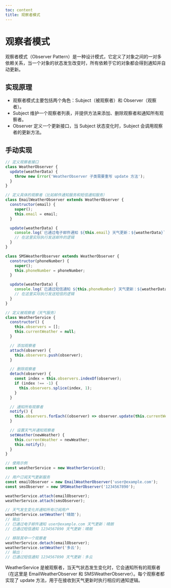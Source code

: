 ```yaml
---
toc: content
title: 观察者模式
---
```


# 观察者模式

观察者模式（Observer Pattern）是一种设计模式，它定义了对象之间的一对多依赖关系，当一个对象的状态发生改变时，所有依赖于它的对象都会得到通知并自动更新。

## 实现原理

- 观察者模式主要包括两个角色：Subject（被观察者）和 Observer（观察者）。
- Subject 维护一个观察者列表，并提供方法来添加、删除观察者和通知所有观察者。
- Observer 定义一个更新接口，当 Subject 状态变化时，Subject 会调用观察者的更新方法。

## 手动实现

```js
// 定义观察者接口
class WeatherObserver {
  update(weatherData) {
    throw new Error('WeatherObserver 子类需要重写 update 方法');
  }
}

// 定义具体的观察者（比如邮件通知服务和短信通知服务）
class EmailWeatherObserver extends WeatherObserver {
  constructor(email) {
    super();
    this.email = email;
  }

  update(weatherData) {
    console.log(`已通过电子邮件通知 ${this.email} 天气更新：${weatherData}`);
    // 在这里实际执行发送邮件的逻辑
  }
}

class SMSWeatherObserver extends WeatherObserver {
  constructor(phoneNumber) {
    super();
    this.phoneNumber = phoneNumber;
  }

  update(weatherData) {
    console.log(`已通过短信通知 ${this.phoneNumber} 天气更新：${weatherData}`);
    // 在这里实际执行发送短信的逻辑
  }
}

// 定义被观察者（天气服务）
class WeatherService {
  constructor() {
    this.observers = [];
    this.currentWeather = null;
  }

  // 添加观察者
  attach(observer) {
    this.observers.push(observer);
  }

  // 删除观察者
  detach(observer) {
    const index = this.observers.indexOf(observer);
    if (index !== -1) {
      this.observers.splice(index, 1);
    }
  }

  // 通知所有观察者
  notify() {
    this.observers.forEach((observer) => observer.update(this.currentWeather));
  }

  // 设置天气并通知观察者
  setWeather(newWeather) {
    this.currentWeather = newWeather;
    this.notify();
  }
}

// 使用示例
const weatherService = new WeatherService();

// 用户订阅天气更新服务
const emailObserver = new EmailWeatherObserver('user@example.com');
const smsObserver = new SMSWeatherObserver('1234567890');

weatherService.attach(emailObserver);
weatherService.attach(smsObserver);

// 天气发生变化并通知所有订阅用户
weatherService.setWeather('晴朗');
// 输出：
// 已通过电子邮件通知 user@example.com 天气更新：晴朗
// 已通过短信通知 1234567890 天气更新：晴朗

// 移除其中一个观察者
weatherService.detach(emailObserver);
weatherService.setWeather('多云');
// 输出：
// 已通过短信通知 1234567890 天气更新：多云
```

WeatherService 是被观察者，当天气状态发生变化时，它会通知所有的观察者（在这里是 EmailWeatherObserver 和 SMSWeatherObserver）。每个观察者都实现了 update 方法，用于在接收到天气更新时执行相应的通知逻辑。
